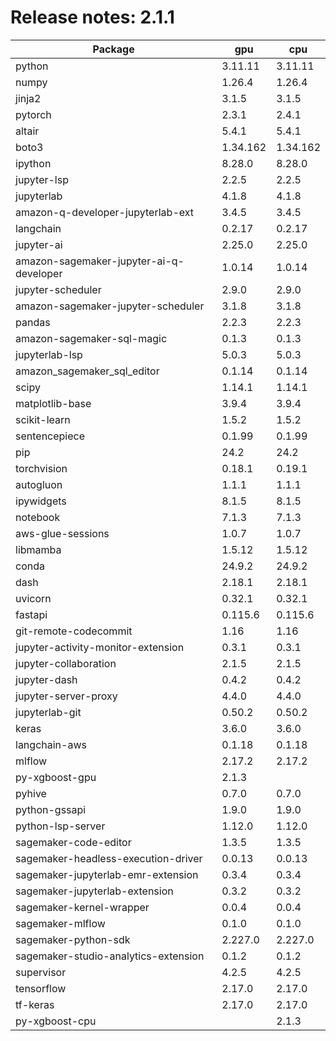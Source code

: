 # Release notes: 2.1.1

Package | gpu| cpu
---|---|---
python|3.11.11|3.11.11
numpy|1.26.4|1.26.4
jinja2|3.1.5|3.1.5
pytorch|2.3.1|2.4.1
altair|5.4.1|5.4.1
boto3|1.34.162|1.34.162
ipython|8.28.0|8.28.0
jupyter-lsp|2.2.5|2.2.5
jupyterlab|4.1.8|4.1.8
amazon-q-developer-jupyterlab-ext|3.4.5|3.4.5
langchain|0.2.17|0.2.17
jupyter-ai|2.25.0|2.25.0
amazon-sagemaker-jupyter-ai-q-developer|1.0.14|1.0.14
jupyter-scheduler|2.9.0|2.9.0
amazon-sagemaker-jupyter-scheduler|3.1.8|3.1.8
pandas|2.2.3|2.2.3
amazon-sagemaker-sql-magic|0.1.3|0.1.3
jupyterlab-lsp|5.0.3|5.0.3
amazon_sagemaker_sql_editor|0.1.14|0.1.14
scipy|1.14.1|1.14.1
matplotlib-base|3.9.4|3.9.4
scikit-learn|1.5.2|1.5.2
sentencepiece|0.1.99|0.1.99
pip|24.2|24.2
torchvision|0.18.1|0.19.1
autogluon|1.1.1|1.1.1
ipywidgets|8.1.5|8.1.5
notebook|7.1.3|7.1.3
aws-glue-sessions|1.0.7|1.0.7
libmamba|1.5.12|1.5.12
conda|24.9.2|24.9.2
dash|2.18.1|2.18.1
uvicorn|0.32.1|0.32.1
fastapi|0.115.6|0.115.6
git-remote-codecommit|1.16|1.16
jupyter-activity-monitor-extension|0.3.1|0.3.1
jupyter-collaboration|2.1.5|2.1.5
jupyter-dash|0.4.2|0.4.2
jupyter-server-proxy|4.4.0|4.4.0
jupyterlab-git|0.50.2|0.50.2
keras|3.6.0|3.6.0
langchain-aws|0.1.18|0.1.18
mlflow|2.17.2|2.17.2
py-xgboost-gpu|2.1.3| 
pyhive|0.7.0|0.7.0
python-gssapi|1.9.0|1.9.0
python-lsp-server|1.12.0|1.12.0
sagemaker-code-editor|1.3.5|1.3.5
sagemaker-headless-execution-driver|0.0.13|0.0.13
sagemaker-jupyterlab-emr-extension|0.3.4|0.3.4
sagemaker-jupyterlab-extension|0.3.2|0.3.2
sagemaker-kernel-wrapper|0.0.4|0.0.4
sagemaker-mlflow|0.1.0|0.1.0
sagemaker-python-sdk|2.227.0|2.227.0
sagemaker-studio-analytics-extension|0.1.2|0.1.2
supervisor|4.2.5|4.2.5
tensorflow|2.17.0|2.17.0
tf-keras|2.17.0|2.17.0
py-xgboost-cpu| |2.1.3
